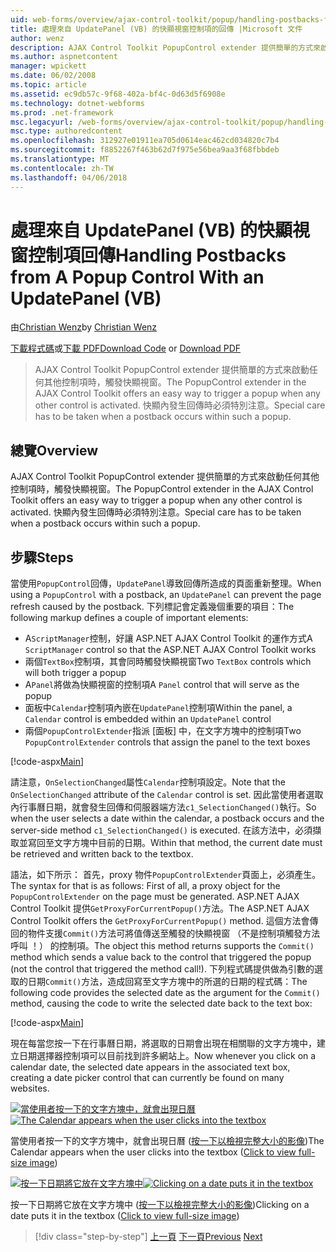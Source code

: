 ```yaml
---
uid: web-forms/overview/ajax-control-toolkit/popup/handling-postbacks-from-a-popup-control-with-an-updatepanel-vb
title: 處理來自 UpdatePanel (VB) 的快顯視窗控制項的回傳 |Microsoft 文件
author: wenz
description: AJAX Control Toolkit PopupControl extender 提供簡單的方式來啟動任何其他控制項時，觸發快顯視窗。 特別注意，必須採取...
ms.author: aspnetcontent
manager: wpickett
ms.date: 06/02/2008
ms.topic: article
ms.assetid: ec9db57c-9f68-402a-bf4c-0d63d5f6908e
ms.technology: dotnet-webforms
ms.prod: .net-framework
msc.legacyurl: /web-forms/overview/ajax-control-toolkit/popup/handling-postbacks-from-a-popup-control-with-an-updatepanel-vb
msc.type: authoredcontent
ms.openlocfilehash: 312927e01911ea705d0614eac462cd034820c7b4
ms.sourcegitcommit: f8852267f463b62d7f975e56bea9aa3f68fbbdeb
ms.translationtype: MT
ms.contentlocale: zh-TW
ms.lasthandoff: 04/06/2018
---
```

<a name="handling-postbacks-from-a-popup-control-with-an-updatepanel-vb"></a><span data-ttu-id="2cde9-104">處理來自 UpdatePanel (VB) 的快顯視窗控制項回傳</span><span class="sxs-lookup"><span data-stu-id="2cde9-104">Handling Postbacks from A Popup Control With an UpdatePanel (VB)</span></span>
====================
<span data-ttu-id="2cde9-105">由[Christian Wenz](https://github.com/wenz)</span><span class="sxs-lookup"><span data-stu-id="2cde9-105">by [Christian Wenz](https://github.com/wenz)</span></span>

<span data-ttu-id="2cde9-106">[下載程式碼](http://download.microsoft.com/download/9/3/f/93f8daea-bebd-4821-833b-95205389c7d0/PopupControl2.vb.zip)或[下載 PDF](http://download.microsoft.com/download/2/d/c/2dc10e34-6983-41d4-9c08-f78f5387d32b/popupcontrol2VB.pdf)</span><span class="sxs-lookup"><span data-stu-id="2cde9-106">[Download Code](http://download.microsoft.com/download/9/3/f/93f8daea-bebd-4821-833b-95205389c7d0/PopupControl2.vb.zip) or [Download PDF](http://download.microsoft.com/download/2/d/c/2dc10e34-6983-41d4-9c08-f78f5387d32b/popupcontrol2VB.pdf)</span></span>

> <span data-ttu-id="2cde9-107">AJAX Control Toolkit PopupControl extender 提供簡單的方式來啟動任何其他控制項時，觸發快顯視窗。</span><span class="sxs-lookup"><span data-stu-id="2cde9-107">The PopupControl extender in the AJAX Control Toolkit offers an easy way to trigger a popup when any other control is activated.</span></span> <span data-ttu-id="2cde9-108">快顯內發生回傳時必須特別注意。</span><span class="sxs-lookup"><span data-stu-id="2cde9-108">Special care has to be taken when a postback occurs within such a popup.</span></span>


## <a name="overview"></a><span data-ttu-id="2cde9-109">總覽</span><span class="sxs-lookup"><span data-stu-id="2cde9-109">Overview</span></span>

<span data-ttu-id="2cde9-110">AJAX Control Toolkit PopupControl extender 提供簡單的方式來啟動任何其他控制項時，觸發快顯視窗。</span><span class="sxs-lookup"><span data-stu-id="2cde9-110">The PopupControl extender in the AJAX Control Toolkit offers an easy way to trigger a popup when any other control is activated.</span></span> <span data-ttu-id="2cde9-111">快顯內發生回傳時必須特別注意。</span><span class="sxs-lookup"><span data-stu-id="2cde9-111">Special care has to be taken when a postback occurs within such a popup.</span></span>

## <a name="steps"></a><span data-ttu-id="2cde9-112">步驟</span><span class="sxs-lookup"><span data-stu-id="2cde9-112">Steps</span></span>

<span data-ttu-id="2cde9-113">當使用`PopupControl`回傳，`UpdatePanel`導致回傳所造成的頁面重新整理。</span><span class="sxs-lookup"><span data-stu-id="2cde9-113">When using a `PopupControl` with a postback, an `UpdatePanel` can prevent the page refresh caused by the postback.</span></span> <span data-ttu-id="2cde9-114">下列標記會定義幾個重要的項目：</span><span class="sxs-lookup"><span data-stu-id="2cde9-114">The following markup defines a couple of important elements:</span></span>

- <span data-ttu-id="2cde9-115">A`ScriptManager`控制，好讓 ASP.NET AJAX Control Toolkit 的運作方式</span><span class="sxs-lookup"><span data-stu-id="2cde9-115">A `ScriptManager` control so that the ASP.NET AJAX Control Toolkit works</span></span>
- <span data-ttu-id="2cde9-116">兩個`TextBox`控制項，其會同時觸發快顯視窗</span><span class="sxs-lookup"><span data-stu-id="2cde9-116">Two `TextBox` controls which will both trigger a popup</span></span>
- <span data-ttu-id="2cde9-117">A`Panel`將做為快顯視窗的控制項</span><span class="sxs-lookup"><span data-stu-id="2cde9-117">A `Panel` control that will serve as the popup</span></span>
- <span data-ttu-id="2cde9-118">面板中`Calendar`控制項內嵌在`UpdatePanel`控制項</span><span class="sxs-lookup"><span data-stu-id="2cde9-118">Within the panel, a `Calendar` control is embedded within an `UpdatePanel` control</span></span>
- <span data-ttu-id="2cde9-119">兩個`PopupControlExtender`指派 [面板] 中，在文字方塊中的控制項</span><span class="sxs-lookup"><span data-stu-id="2cde9-119">Two `PopupControlExtender` controls that assign the panel to the text boxes</span></span>

[!code-aspx[Main](handling-postbacks-from-a-popup-control-with-an-updatepanel-vb/samples/sample1.aspx)]

<span data-ttu-id="2cde9-120">請注意，`OnSelectionChanged`屬性`Calendar`控制項設定。</span><span class="sxs-lookup"><span data-stu-id="2cde9-120">Note that the `OnSelectionChanged` attribute of the `Calendar` control is set.</span></span> <span data-ttu-id="2cde9-121">因此當使用者選取內行事曆日期，就會發生回傳和伺服器端方法`c1_SelectionChanged()`執行。</span><span class="sxs-lookup"><span data-stu-id="2cde9-121">So when the user selects a date within the calendar, a postback occurs and the server-side method `c1_SelectionChanged()` is executed.</span></span> <span data-ttu-id="2cde9-122">在該方法中，必須擷取並寫回至文字方塊中目前的日期。</span><span class="sxs-lookup"><span data-stu-id="2cde9-122">Within that method, the current date must be retrieved and written back to the textbox.</span></span>

<span data-ttu-id="2cde9-123">語法，如下所示： 首先，proxy 物件`PopupControlExtender`頁面上，必須產生。</span><span class="sxs-lookup"><span data-stu-id="2cde9-123">The syntax for that is as follows: First of all, a proxy object for the `PopupControlExtender` on the page must be generated.</span></span> <span data-ttu-id="2cde9-124">ASP.NET AJAX Control Toolkit 提供`GetProxyForCurrentPopup()`方法。</span><span class="sxs-lookup"><span data-stu-id="2cde9-124">The ASP.NET AJAX Control Toolkit offers the `GetProxyForCurrentPopup()` method.</span></span> <span data-ttu-id="2cde9-125">這個方法會傳回的物件支援`Commit()`方法可將值傳送至觸發的快顯視窗 （不是控制項觸發方法呼叫 ！） 的控制項。</span><span class="sxs-lookup"><span data-stu-id="2cde9-125">The object this method returns supports the `Commit()` method which sends a value back to the control that triggered the popup (not the control that triggered the method call!).</span></span> <span data-ttu-id="2cde9-126">下列程式碼提供做為引數的選取的日期`Commit()`方法，造成回寫至文字方塊中的所選的日期的程式碼：</span><span class="sxs-lookup"><span data-stu-id="2cde9-126">The following code provides the selected date as the argument for the `Commit()` method, causing the code to write the selected date back to the text box:</span></span>

[!code-aspx[Main](handling-postbacks-from-a-popup-control-with-an-updatepanel-vb/samples/sample2.aspx)]

<span data-ttu-id="2cde9-127">現在每當您按一下在行事曆日期，將選取的日期會出現在相關聯的文字方塊中，建立日期選擇器控制項可以目前找到許多網站上。</span><span class="sxs-lookup"><span data-stu-id="2cde9-127">Now whenever you click on a calendar date, the selected date appears in the associated text box, creating a date picker control that can currently be found on many websites.</span></span>


<span data-ttu-id="2cde9-128">[![當使用者按一下的文字方塊中，就會出現日曆](handling-postbacks-from-a-popup-control-with-an-updatepanel-vb/_static/image2.png)](handling-postbacks-from-a-popup-control-with-an-updatepanel-vb/_static/image1.png)</span><span class="sxs-lookup"><span data-stu-id="2cde9-128">[![The Calendar appears when the user clicks into the textbox](handling-postbacks-from-a-popup-control-with-an-updatepanel-vb/_static/image2.png)](handling-postbacks-from-a-popup-control-with-an-updatepanel-vb/_static/image1.png)</span></span>

<span data-ttu-id="2cde9-129">當使用者按一下的文字方塊中，就會出現日曆 ([按一下以檢視完整大小的影像](handling-postbacks-from-a-popup-control-with-an-updatepanel-vb/_static/image3.png))</span><span class="sxs-lookup"><span data-stu-id="2cde9-129">The Calendar appears when the user clicks into the textbox ([Click to view full-size image](handling-postbacks-from-a-popup-control-with-an-updatepanel-vb/_static/image3.png))</span></span>


<span data-ttu-id="2cde9-130">[![按一下日期將它放在文字方塊中](handling-postbacks-from-a-popup-control-with-an-updatepanel-vb/_static/image5.png)](handling-postbacks-from-a-popup-control-with-an-updatepanel-vb/_static/image4.png)</span><span class="sxs-lookup"><span data-stu-id="2cde9-130">[![Clicking on a date puts it in the textbox](handling-postbacks-from-a-popup-control-with-an-updatepanel-vb/_static/image5.png)](handling-postbacks-from-a-popup-control-with-an-updatepanel-vb/_static/image4.png)</span></span>

<span data-ttu-id="2cde9-131">按一下日期將它放在文字方塊中 ([按一下以檢視完整大小的影像](handling-postbacks-from-a-popup-control-with-an-updatepanel-vb/_static/image6.png))</span><span class="sxs-lookup"><span data-stu-id="2cde9-131">Clicking on a date puts it in the textbox ([Click to view full-size image](handling-postbacks-from-a-popup-control-with-an-updatepanel-vb/_static/image6.png))</span></span>

> [!div class="step-by-step"]
> <span data-ttu-id="2cde9-132">[上一頁](using-multiple-popup-controls-vb.md)
> [下一頁](handling-postbacks-from-a-popup-control-without-an-updatepanel-vb.md)</span><span class="sxs-lookup"><span data-stu-id="2cde9-132">[Previous](using-multiple-popup-controls-vb.md)
[Next](handling-postbacks-from-a-popup-control-without-an-updatepanel-vb.md)</span></span>
